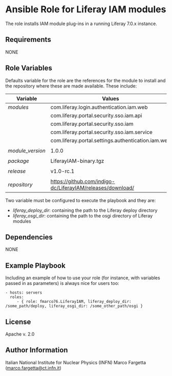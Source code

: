 Ansible Role for Liferay IAM modules
====================================

The role installs IAM module plug-ins in a running Liferay 7.0.x instance.

Requirements
------------

NONE

Role Variables
--------------

Defaults variable for the role are the references for the module to install and the
repository where these are made available. These include:

| **Variable**        |                   **Values**                               |
|---------------------|------------------------------------------------------------|
|  *modules*          | com.liferay.login.authentication.iam.web                   |
|                     | com.liferay.portal.security.sso.iam.api                    |
|                     | com.liferay.portal.security.sso.iam                        |
|                     | com.liferay.portal.security.sso.iam.service                |
|                     | com.liferay.portal.settings.authentication.iam.web         |
|                     |                                                            |
|  *module_version*   | 1.0.0                                                      |
|                     |                                                            |
|  *package*          | LiferayIAM-binary.tgz                                      |
|                     |                                                            |
|  *release*          | v1.0-rc.1                                                  |
|                     |                                                            |
|  *repository*       | https://github.com/indigo-dc/LiferayIAM/releases/download/ |

Two variable must be configured to execute the playbook and they are:

* *liferay_deploy_dir*: containing the path to the Liferay deploy directory
* *liferay_osgi_dir*: containing the path to the osgi directory of Liferay modules

Dependencies
------------

NONE

Example Playbook
----------------

Including an example of how to use your role (for instance, with variables passed in as parameters) is always nice for users too:

    - hosts: servers
      roles:
         - { role: fmarco76.LiferayIAM, liferay_deploy_dir: /some_path/deploy, liferay_osgi_dir: /some_other_path/osgi }

License
-------

Apache v. 2.0

Author Information
------------------

Italian National Institute for Nuclear Physics (INFN)
Marco Fargetta (marco.fargetta@ct.infn.it)
